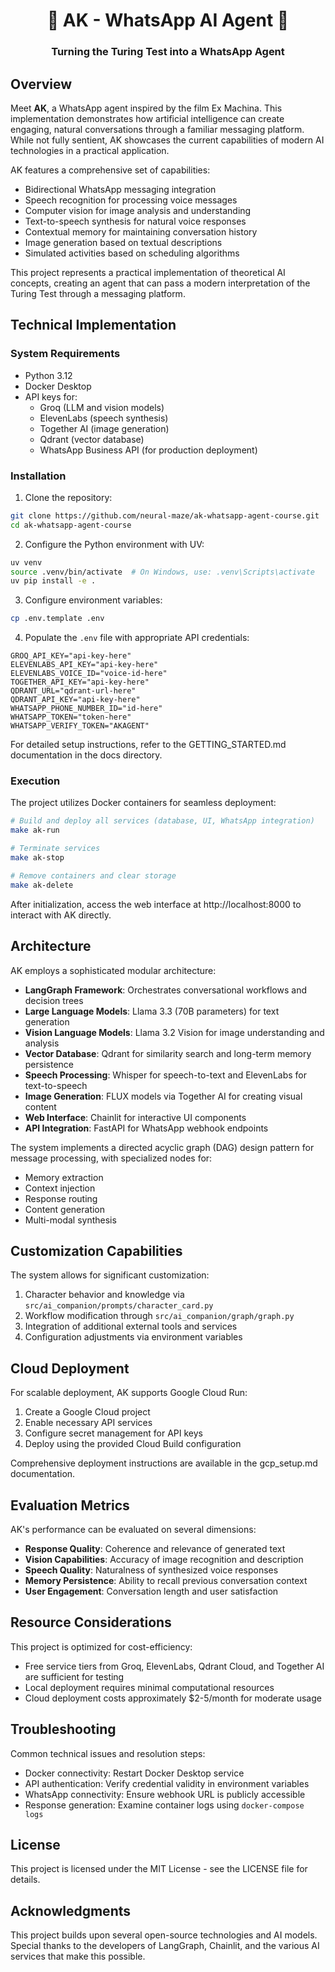 <p align="center">
    <h1 align="center">📱 AK - WhatsApp AI Agent 📱</h1>
    <h3 align="center">Turning the Turing Test into a WhatsApp Agent</h3>
</p>

## Overview

Meet **AK**, a WhatsApp agent inspired by the film Ex Machina. This implementation demonstrates how artificial intelligence can create engaging, natural conversations through a familiar messaging platform. While not fully sentient, AK showcases the current capabilities of modern AI technologies in a practical application.

AK features a comprehensive set of capabilities:

* Bidirectional WhatsApp messaging integration
* Speech recognition for processing voice messages
* Computer vision for image analysis and understanding
* Text-to-speech synthesis for natural voice responses
* Contextual memory for maintaining conversation history
* Image generation based on textual descriptions
* Simulated activities based on scheduling algorithms

This project represents a practical implementation of theoretical AI concepts, creating an agent that can pass a modern interpretation of the Turing Test through a messaging platform.

## Technical Implementation

### System Requirements

- Python 3.12
- Docker Desktop
- API keys for:
  - Groq (LLM and vision models)
  - ElevenLabs (speech synthesis)
  - Together AI (image generation)
  - Qdrant (vector database)
  - WhatsApp Business API (for production deployment)

### Installation

1. Clone the repository:
```bash
git clone https://github.com/neural-maze/ak-whatsapp-agent-course.git
cd ak-whatsapp-agent-course
```

2. Configure the Python environment with UV:
```bash
uv venv
source .venv/bin/activate  # On Windows, use: .venv\Scripts\activate
uv pip install -e .
```

3. Configure environment variables:
```bash
cp .env.template .env
```

4. Populate the `.env` file with appropriate API credentials:
```
GROQ_API_KEY="api-key-here"
ELEVENLABS_API_KEY="api-key-here"
ELEVENLABS_VOICE_ID="voice-id-here"
TOGETHER_API_KEY="api-key-here"
QDRANT_URL="qdrant-url-here"
QDRANT_API_KEY="api-key-here"
WHATSAPP_PHONE_NUMBER_ID="id-here"
WHATSAPP_TOKEN="token-here"
WHATSAPP_VERIFY_TOKEN="AKAGENT"
```

For detailed setup instructions, refer to the GETTING_STARTED.md documentation in the docs directory.

### Execution

The project utilizes Docker containers for seamless deployment:

```bash
# Build and deploy all services (database, UI, WhatsApp integration)
make ak-run

# Terminate services
make ak-stop

# Remove containers and clear storage
make ak-delete
```

After initialization, access the web interface at http://localhost:8000 to interact with AK directly.

## Architecture

AK employs a sophisticated modular architecture:

- **LangGraph Framework**: Orchestrates conversational workflows and decision trees
- **Large Language Models**: Llama 3.3 (70B parameters) for text generation
- **Vision Language Models**: Llama 3.2 Vision for image understanding and analysis
- **Vector Database**: Qdrant for similarity search and long-term memory persistence
- **Speech Processing**: Whisper for speech-to-text and ElevenLabs for text-to-speech
- **Image Generation**: FLUX models via Together AI for creating visual content
- **Web Interface**: Chainlit for interactive UI components
- **API Integration**: FastAPI for WhatsApp webhook endpoints

The system implements a directed acyclic graph (DAG) design pattern for message processing, with specialized nodes for:
- Memory extraction
- Context injection
- Response routing
- Content generation
- Multi-modal synthesis

## Customization Capabilities

The system allows for significant customization:

1. Character behavior and knowledge via `src/ai_companion/prompts/character_card.py`
2. Workflow modification through `src/ai_companion/graph/graph.py`
3. Integration of additional external tools and services
4. Configuration adjustments via environment variables

## Cloud Deployment

For scalable deployment, AK supports Google Cloud Run:

1. Create a Google Cloud project
2. Enable necessary API services
3. Configure secret management for API keys
4. Deploy using the provided Cloud Build configuration

Comprehensive deployment instructions are available in the gcp_setup.md documentation.

## Evaluation Metrics

AK's performance can be evaluated on several dimensions:

- **Response Quality**: Coherence and relevance of generated text
- **Vision Capabilities**: Accuracy of image recognition and description
- **Speech Quality**: Naturalness of synthesized voice responses
- **Memory Persistence**: Ability to recall previous conversation context
- **User Engagement**: Conversation length and user satisfaction

## Resource Considerations

This project is optimized for cost-efficiency:

- Free service tiers from Groq, ElevenLabs, Qdrant Cloud, and Together AI are sufficient for testing
- Local deployment requires minimal computational resources
- Cloud deployment costs approximately $2-5/month for moderate usage

## Troubleshooting

Common technical issues and resolution steps:

- Docker connectivity: Restart Docker Desktop service
- API authentication: Verify credential validity in environment variables
- WhatsApp connectivity: Ensure webhook URL is publicly accessible
- Response generation: Examine container logs using `docker-compose logs`

## License

This project is licensed under the MIT License - see the LICENSE file for details.

## Acknowledgments

This project builds upon several open-source technologies and AI models. Special thanks to the developers of LangGraph, Chainlit, and the various AI services that make this possible.
